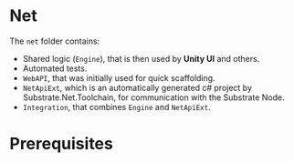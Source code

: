# Net

The `net` folder contains:
- Shared logic (`Engine`), that is then used by **Unity UI** and others.
- Automated tests.
- `WebAPI`, that was initially used for quick scaffolding.
- `NetApiExt`, which is an automatically generated c# project by Substrate.Net.Toolchain, for communication with the Substrate Node.
- `Integration`, that combines `Engine` and `NetApiExt`.

# Prerequisites
